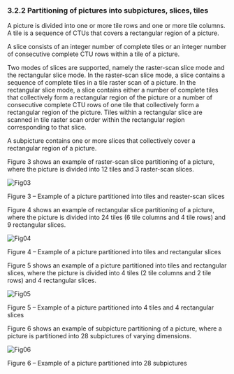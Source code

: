 ### 3.2.2    Partitioning of pictures into subpictures, slices, tiles

A picture is divided into one or more tile rows and one or more tile columns. A tile is a sequence of CTUs that covers a rectangular region of a picture.

A slice consists of an integer number of complete tiles or an integer number of consecutive complete CTU rows within a tile of a picture.

Two modes of slices are supported, namely the raster-scan slice mode and the rectangular slice mode. In the raster-scan slice mode, a slice contains a sequence of complete tiles in a tile raster scan of a picture. In the rectangular slice mode, a slice contains either a number of complete tiles that collectively form a rectangular region of the picture or a number of consecutive complete CTU rows of one tile that collectively form a rectangular region of the picture. Tiles within a rectangular slice are scanned in tile raster scan order within the rectangular region corresponding to that slice.

A subpicture contains one or more slices that collectively cover a rectangular region of a picture.

Figure 3 shows an example of raster-scan slice partitioning of a picture, where the picture is divided into 12 tiles and 3 raster-scan slices.

  ![Fig03](C:\Users\Thuong\Documents\GitHub\VTM7-Vn\VTM7\imgs\Fig03.png)

Figure 3 – Example of a picture partitioned into tiles and reaster-scan slices

Figure 4 shows an example of rectangular slice partitioning of a picture, where the picture is divided into 24 tiles (6 tile columns and 4 tile rows) and 9 rectangular slices.

  ![Fig04](C:\Users\Thuong\Documents\GitHub\VTM7-Vn\VTM7\imgs\Fig04.png)

Figure 4 – Example of a picture partitioned into tiles and rectangular slices

Figure 5 shows an example of a picture partitioned into tiles and rectangular slices, where the picture is divided into 4 tiles (2 tile columns and 2 tile rows) and 4 rectangular slices.

  ![Fig05](C:\Users\Thuong\Documents\GitHub\VTM7-Vn\VTM7\imgs\Fig05.png)

Figure 5 – Example of a picture partitioned into 4 tiles and 4 rectangular slices

Figure 6 shows an example of subpicture partitioning of a picture, where a picture is partitioned into 28 subpictures of varying dimensions.

  ![Fig06](C:\Users\Thuong\Documents\GitHub\VTM7-Vn\VTM7\imgs\Fig06.png)

Figure 6 – Example of a picture partitioned into 28 subpictures

